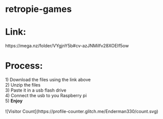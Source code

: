 # retropie-games

<h1>Link: </h1> https://mega.nz/folder/VYgjnY5b#cv-azJNMilfv28XOEIf5ow

<h1>Process: </h1>
1) Download the files using the link above
<br>
2) Unzip the files
<br>
3) Paste it in a usb flash drive
<br>
4) Connect the usb to you Raspberry pi
<br>
5) <b> Enjoy </b>
<br>
<br>
![Visitor Count](https://profile-counter.glitch.me/Enderman330/count.svg)
